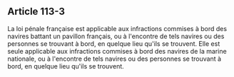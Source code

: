 Article 113-3
----
La loi pénale française est applicable aux infractions commises à bord des
navires battant un pavillon français, ou à l'encontre de tels navires ou des
personnes se trouvant à bord, en quelque lieu qu'ils se trouvent. Elle est seule
applicable aux infractions commises à bord des navires de la marine nationale,
ou à l'encontre de tels navires ou des personnes se trouvant à bord, en quelque
lieu qu'ils se trouvent.
